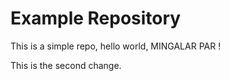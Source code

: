 # Example Repository
This is a simple repo, hello world, MINGALAR PAR !


This is the second change.
